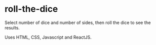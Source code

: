 # roll-the-dice
Select number of dice and number of sides, then roll the dice to see the results.

Uses HTML, CSS, Javascript and ReactJS.
